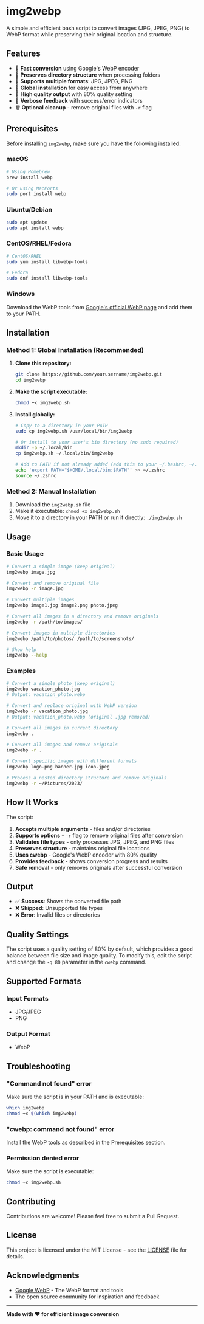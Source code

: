 # img2webp

A simple and efficient bash script to convert images (JPG, JPEG, PNG) to WebP format while preserving their original location and structure.

## Features

- 🚀 **Fast conversion** using Google's WebP encoder
- 📁 **Preserves directory structure** when processing folders
- 🎯 **Supports multiple formats**: JPG, JPEG, PNG
- 🔧 **Global installation** for easy access from anywhere
- 💾 **High quality output** with 80% quality setting
- 📝 **Verbose feedback** with success/error indicators
- 🗑️ **Optional cleanup** - remove original files with `-r` flag

## Prerequisites

Before installing `img2webp`, make sure you have the following installed:

### macOS

```bash
# Using Homebrew
brew install webp

# Or using MacPorts
sudo port install webp
```

### Ubuntu/Debian

```bash
sudo apt update
sudo apt install webp
```

### CentOS/RHEL/Fedora

```bash
# CentOS/RHEL
sudo yum install libwebp-tools

# Fedora
sudo dnf install libwebp-tools
```

### Windows

Download the WebP tools from [Google's official WebP page](https://developers.google.com/speed/webp/download) and add them to your PATH.

## Installation

### Method 1: Global Installation (Recommended)

1. **Clone this repository:**

   ```bash
   git clone https://github.com/yourusername/img2webp.git
   cd img2webp
   ```

2. **Make the script executable:**

   ```bash
   chmod +x img2webp.sh
   ```

3. **Install globally:**

   ```bash
   # Copy to a directory in your PATH
   sudo cp img2webp.sh /usr/local/bin/img2webp

   # Or install to your user's bin directory (no sudo required)
   mkdir -p ~/.local/bin
   cp img2webp.sh ~/.local/bin/img2webp

   # Add to PATH if not already added (add this to your ~/.bashrc, ~/.zshrc, etc.)
   echo 'export PATH="$HOME/.local/bin:$PATH"' >> ~/.zshrc
   source ~/.zshrc
   ```

### Method 2: Manual Installation

1. Download the `img2webp.sh` file
2. Make it executable: `chmod +x img2webp.sh`
3. Move it to a directory in your PATH or run it directly: `./img2webp.sh`

## Usage

### Basic Usage

```bash
# Convert a single image (keep original)
img2webp image.jpg

# Convert and remove original file
img2webp -r image.jpg

# Convert multiple images
img2webp image1.jpg image2.png photo.jpeg

# Convert all images in a directory and remove originals
img2webp -r /path/to/images/

# Convert images in multiple directories
img2webp /path/to/photos/ /path/to/screenshots/

# Show help
img2webp --help
```

### Examples

```bash
# Convert a single photo (keep original)
img2webp vacation_photo.jpg
# Output: vacation_photo.webp

# Convert and replace original with WebP version
img2webp -r vacation_photo.jpg
# Output: vacation_photo.webp (original .jpg removed)

# Convert all images in current directory
img2webp .

# Convert all images and remove originals
img2webp -r .

# Convert specific images with different formats
img2webp logo.png banner.jpg icon.jpeg

# Process a nested directory structure and remove originals
img2webp -r ~/Pictures/2023/
```

## How It Works

The script:

1. **Accepts multiple arguments** - files and/or directories
2. **Supports options** - `-r` flag to remove original files after conversion
3. **Validates file types** - only processes JPG, JPEG, and PNG files
4. **Preserves structure** - maintains original file locations
5. **Uses cwebp** - Google's WebP encoder with 80% quality
6. **Provides feedback** - shows conversion progress and results
7. **Safe removal** - only removes originals after successful conversion

## Output

- ✅ **Success**: Shows the converted file path
- ❌ **Skipped**: Unsupported file types
- ❌ **Error**: Invalid files or directories

## Quality Settings

The script uses a quality setting of 80% by default, which provides a good balance between file size and image quality. To modify this, edit the script and change the `-q 80` parameter in the `cwebp` command.

## Supported Formats

### Input Formats

- JPG/JPEG
- PNG

### Output Format

- WebP

## Troubleshooting

### "Command not found" error

Make sure the script is in your PATH and is executable:

```bash
which img2webp
chmod +x $(which img2webp)
```

### "cwebp: command not found" error

Install the WebP tools as described in the Prerequisites section.

### Permission denied error

Make sure the script is executable:

```bash
chmod +x img2webp.sh
```

## Contributing

Contributions are welcome! Please feel free to submit a Pull Request.

## License

This project is licensed under the MIT License - see the [LICENSE](LICENSE) file for details.

## Acknowledgments

- [Google WebP](https://developers.google.com/speed/webp) - The WebP format and tools
- The open source community for inspiration and feedback

---

**Made with ❤️ for efficient image conversion**
